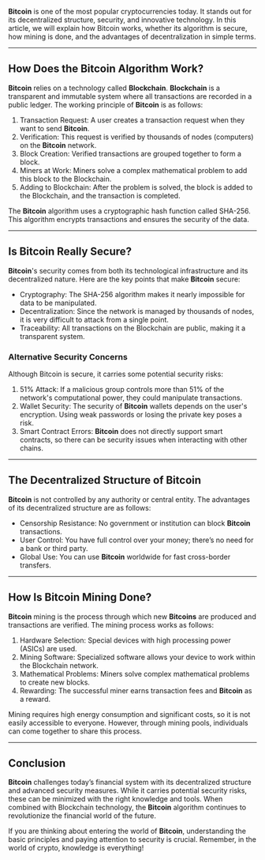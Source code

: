 <strong>Bitcoin</strong> is one of the most popular cryptocurrencies today. It stands out for its decentralized structure, security, and innovative technology. In this article, we will explain how Bitcoin works, whether its algorithm is secure, how mining is done, and the advantages of decentralization in simple terms.

---

## How Does the Bitcoin Algorithm Work?

<strong>Bitcoin</strong> relies on a technology called <strong>Blockchain</strong>. <strong>Blockchain</strong> is a transparent and immutable system where all transactions are recorded in a public ledger. The working principle of <strong>Bitcoin</strong> is as follows:

1. Transaction Request: A user creates a transaction request when they want to send <strong>Bitcoin</strong>.
2. Verification: This request is verified by thousands of nodes (computers) on the <strong>Bitcoin</strong> network.
3. Block Creation: Verified transactions are grouped together to form a block.
4. Miners at Work: Miners solve a complex mathematical problem to add this block to the Blockchain.
5. Adding to Blockchain: After the problem is solved, the block is added to the Blockchain, and the transaction is completed.

The <strong>Bitcoin</strong> algorithm uses a cryptographic hash function called SHA-256. This algorithm encrypts transactions and ensures the security of the data.

---

## Is Bitcoin Really Secure?

<strong>Bitcoin</strong>'s security comes from both its technological infrastructure and its decentralized nature. Here are the key points that make <strong>Bitcoin</strong> secure:

- Cryptography: The SHA-256 algorithm makes it nearly impossible for data to be manipulated.
- Decentralization: Since the network is managed by thousands of nodes, it is very difficult to attack from a single point.
- Traceability: All transactions on the Blockchain are public, making it a transparent system.

### Alternative Security Concerns
Although Bitcoin is secure, it carries some potential security risks:

1. 51% Attack: If a malicious group controls more than 51% of the network's computational power, they could manipulate transactions.
2. Wallet Security: The security of <strong>Bitcoin</strong> wallets depends on the user's encryption. Using weak passwords or losing the private key poses a risk.
3. Smart Contract Errors: <strong>Bitcoin</strong> does not directly support smart contracts, so there can be security issues when interacting with other chains.

---

## The Decentralized Structure of Bitcoin

<strong>Bitcoin</strong> is not controlled by any authority or central entity. The advantages of its decentralized structure are as follows:

- Censorship Resistance: No government or institution can block <strong>Bitcoin</strong> transactions.
- User Control: You have full control over your money; there’s no need for a bank or third party.
- Global Use: You can use <strong>Bitcoin</strong> worldwide for fast cross-border transfers.

---

## How Is Bitcoin Mining Done?

<strong>Bitcoin</strong> mining is the process through which new <strong>Bitcoins</strong> are produced and transactions are verified. The mining process works as follows:

1. Hardware Selection: Special devices with high processing power (ASICs) are used.
2. Mining Software: Specialized software allows your device to work within the Blockchain network.
3. Mathematical Problems: Miners solve complex mathematical problems to create new blocks.
4. Rewarding: The successful miner earns transaction fees and <strong>Bitcoin</strong> as a reward.

Mining requires high energy consumption and significant costs, so it is not easily accessible to everyone. However, through mining pools, individuals can come together to share this process.

---

## Conclusion

<strong>Bitcoin</strong> challenges today’s financial system with its decentralized structure and advanced security measures. While it carries potential security risks, these can be minimized with the right knowledge and tools. When combined with Blockchain technology, the <strong>Bitcoin</strong> algorithm continues to revolutionize the financial world of the future.

If you are thinking about entering the world of <strong>Bitcoin</strong>, understanding the basic principles and paying attention to security is crucial. Remember, in the world of crypto, knowledge is everything!
